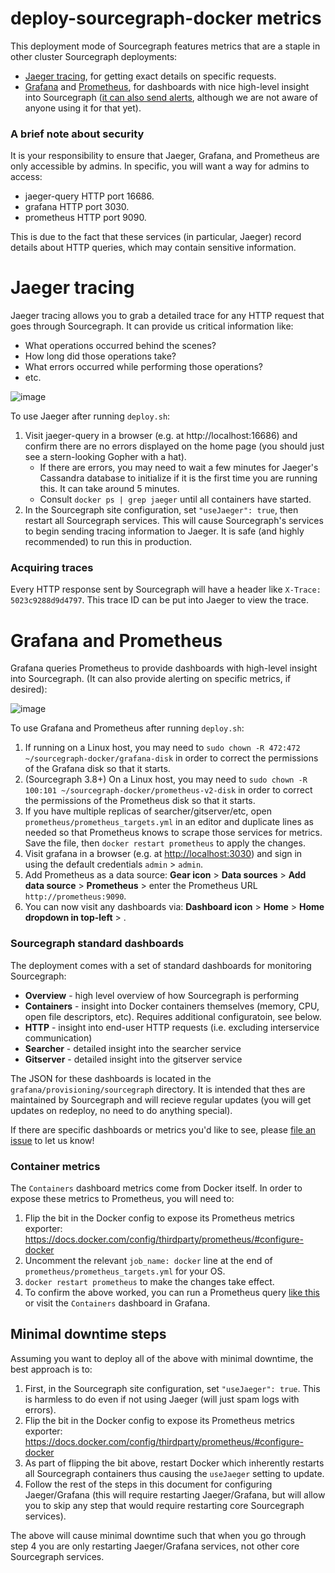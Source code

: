 # deploy-sourcegraph-docker metrics

This deployment mode of Sourcegraph features metrics that are a staple in other cluster Sourcegraph deployments:

- [Jaeger tracing](https://www.jaegertracing.io/), for getting exact details on specific requests.
- [Grafana](https://grafana.com/) and [Prometheus](https://prometheus.io), for dashboards with nice high-level insight into Sourcegraph ([it can also send alerts](http://docs.grafana.org/alerting/rules/), although we are not aware of anyone using it for that yet).

### A brief note about security

It is your responsibility to ensure that Jaeger, Grafana, and Prometheus are only accessible by admins. In specific, you will want a way for admins to access:

- jaeger-query HTTP port 16686.
- grafana HTTP port 3030.
- prometheus HTTP port 9090.

This is due to the fact that these services (in particular, Jaeger) record details about HTTP queries, which may contain sensitive information.

# Jaeger tracing

Jaeger tracing allows you to grab a detailed trace for any HTTP request that goes through Sourcegraph. It can provide us critical information like:

- What operations occurred behind the scenes?
- How long did those operations take?
- What errors occurred while performing those operations?
- etc.

![image](https://user-images.githubusercontent.com/3173176/55772329-91152680-5a40-11e9-82ea-e29def753266.png)

To use Jaeger after running `deploy.sh`:

1. Visit jaeger-query in a browser (e.g. at http://localhost:16686) and confirm there are no errors displayed on the home page (you should just see a stern-looking Gopher with a hat).
   - If there are errors, you may need to wait a few minutes for Jaeger's Cassandra database to initialize if it is the first time you are running this. It can take around 5 minutes.
   - Consult `docker ps | grep jaeger` until all containers have started.
2. In the Sourcegraph site configuration, set `"useJaeger": true`, then restart all Sourcegraph services. This will cause Sourcegraph's services to begin sending tracing information to Jaeger. It is safe (and highly recommended) to run this in production.

### Acquiring traces

Every HTTP response sent by Sourcegraph will have a header like `X-Trace: 5023c9288d9d4797`. This trace ID can be put into Jaeger to view the trace.

# Grafana and Prometheus

Grafana queries Prometheus to provide dashboards with high-level insight into Sourcegraph. (It can also provide alerting on specific metrics, if desired):

![image](https://user-images.githubusercontent.com/3173176/55769416-9751d580-5a35-11e9-892d-198b02bb3663.png)

To use Grafana and Prometheus after running `deploy.sh`:

1. If running on a Linux host, you may need to `sudo chown -R 472:472 ~/sourcegraph-docker/grafana-disk` in order to correct the permissions of the Grafana disk so that it starts.
1. (Sourcegraph 3.8+) On a Linux host, you may need to `sudo chown -R 100:101 ~/sourcegraph-docker/prometheus-v2-disk` in order to correct the permissions of the Prometheus disk so that it starts.
1. If you have multiple replicas of searcher/gitserver/etc, open `prometheus/prometheus_targets.yml` in an editor and duplicate lines as needed so that Prometheus knows to scrape those services for metrics. Save the file, then `docker restart prometheus` to apply the changes.
1. Visit grafana in a browser (e.g. at <http://localhost:3030>) and sign in using the default credentials `admin` > `admin`.
1. Add Prometheus as a data source: **Gear icon** > **Data sources** > **Add data source** > **Prometheus** > enter the Prometheus URL `http://prometheus:9090`.
1. You can now visit any dashboards via: **Dashboard icon** > **Home** > **Home dropdown in top-left** > **<the dashboard>**.

### Sourcegraph standard dashboards

The deployment comes with a set of standard dashboards for monitoring Sourcegraph:

- **Overview** - high level overview of how Sourcegraph is performing
- **Containers** - insight into Docker containers themselves (memory, CPU, open file descriptors, etc). Requires additional configuratoin, see below.
- **HTTP** - insight into end-user HTTP requests (i.e. excluding interservice communication)
- **Searcher** - detailed insight into the searcher service
- **Gitserver** - detailed insight into the gitserver service

The JSON for these dashboards is located in the `grafana/provisioning/sourcegraph` directory. It is intended that thes are maintained by Sourcegraph and will recieve regular updates (you will get updates on redeploy, no need to do anything special).

If there are specific dashboards or metrics you'd like to see, please [file an issue](https://github.com/sourcegraph/sourcegraph/issues) to let us know!

### Container metrics

The `Containers` dashboard metrics come from Docker itself. In order to expose these metrics to Prometheus, you will need to:

1. Flip the bit in the Docker config to expose its Prometheus metrics exporter: https://docs.docker.com/config/thirdparty/prometheus/#configure-docker
2. Uncomment the relevant `job_name: docker` line at the end of `prometheus/prometheus_targets.yml` for your OS.
3. `docker restart prometheus` to make the changes take effect.
4. To confirm the above worked, you can run a Prometheus query [like this](http://localhost:9090/graph?g0.range_input=1h&g0.expr=process_resident_memory_bytes&g0.tab=0) or visit the `Containers` dashboard in Grafana.

## Minimal downtime steps

Assuming you want to deploy all of the above with minimal downtime, the best approach is to:

1. First, in the Sourcegraph site configuration, set `"useJaeger": true`. This is harmless to do even if not using Jaeger (will just spam logs with errors).
1. Flip the bit in the Docker config to expose its Prometheus metrics exporter: https://docs.docker.com/config/thirdparty/prometheus/#configure-docker
1. As part of flipping the bit above, restart Docker which inherently restarts all Sourcegraph containers thus causing the `useJaeger` setting to update.
1. Follow the rest of the steps in this document for configuring Jaeger/Grafana (this will require restarting Jaeger/Grafana, but will allow you to skip any step that would require restarting core Sourcegraph services).

The above will cause minimal downtime such that when you go through step 4 you are only restarting Jaeger/Grafana services, not other core Sourcegraph services.
